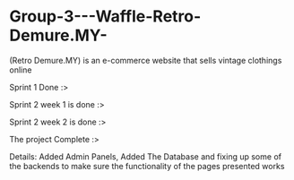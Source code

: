 # Group-3---Waffle-Retro-Demure.MY-
(Retro Demure.MY) is an e-commerce website that sells vintage clothings online

Sprint 1 Done :>

Sprint 2 week 1 is done :>


Sprint 2 week 2 is done :>

The project Complete :>


Details: Added Admin Panels, Added The Database and fixing up some of the backends to make sure the functionality of the pages presented works

